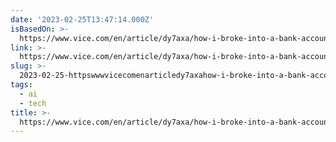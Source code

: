 ```yaml
---
date: '2023-02-25T13:47:14.000Z'
isBasedOn: >-
  https://www.vice.com/en/article/dy7axa/how-i-broke-into-a-bank-account-with-an-ai-generated-voice
link: >-
  https://www.vice.com/en/article/dy7axa/how-i-broke-into-a-bank-account-with-an-ai-generated-voice
slug: >-
  2023-02-25-httpswwwvicecomenarticledy7axahow-i-broke-into-a-bank-account-with-an-ai-generated-voice
tags:
  - ai
  - tech
title: >-
  https://www.vice.com/en/article/dy7axa/how-i-broke-into-a-bank-account-with-an-ai-generated-voice
---
```


